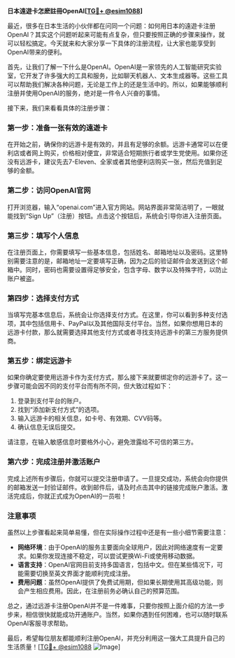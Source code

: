 **日本遠遊卡怎麽註冊OpenAI[[TG💪+ @esim1088](https://t.me/s/esim1088)]**

最近，很多在日本生活的小伙伴都在问同一个问题：如何用日本的遠遊卡注册OpenAI？其实这个问题听起来可能有点复杂，但只要按照正确的步骤来操作，就可以轻松搞定。今天就来和大家分享一下具体的注册流程，让大家也能享受到OpenAI带来的便利。

首先，让我们了解一下什么是OpenAI。OpenAI是一家领先的人工智能研究实验室，它开发了许多强大的工具和服务，比如聊天机器人、文本生成器等。这些工具可以帮助我们解决各种问题，无论是工作上的还是生活中的。所以，如果能够顺利注册并使用OpenAI的服务，绝对是一件令人兴奋的事情。

接下来，我们来看看具体的注册步骤：

### 第一步：准备一张有效的遠遊卡

在开始之前，确保你的远游卡是有效的，并且有足够的余额。远游卡通常可以在便利店或者网上购买，价格相对便宜，非常适合短期旅行者或学生党使用。如果你还没有远游卡，建议先去7-Eleven、全家或者其他便利店购买一张，然后充值到足够的金额。

### 第二步：访问OpenAI官网

打开浏览器，输入“openai.com”进入官方网站。网站界面非常简洁明了，一眼就能找到“Sign Up”（注册）按钮。点击这个按钮后，系统会引导你进入注册页面。

### 第三步：填写个人信息

在注册页面上，你需要填写一些基本信息，包括姓名、邮箱地址以及密码。这里特别需要注意的是，邮箱地址一定要填写正确，因为之后的验证邮件会发送到这个邮箱中。同时，密码也需要设置得足够安全，包含字母、数字以及特殊字符，以防止账户被盗。

### 第四步：选择支付方式

当填写完基本信息后，系统会让你选择支付方式。在这里，你可以看到多种支付选项，其中包括信用卡、PayPal以及其他国际支付平台。当然，如果你想用日本的远游卡付款，那么就需要选择其他支付方式或者寻找支持远游卡的第三方服务提供商。

### 第五步：绑定远游卡

如果你确定要使用远游卡作为支付方式，那么接下来就要绑定你的远游卡了。这一步骤可能会因不同的支付平台而有所不同，但大致过程如下：

1. 登录到支付平台的账户。
2. 找到“添加新支付方式”的选项。
3. 输入远游卡的相关信息，如卡号、有效期、CVV码等。
4. 确认信息无误后提交。

请注意，在输入敏感信息时要格外小心，避免泄露给不可信的第三方。

### 第六步：完成注册并激活账户

完成上述所有步骤后，你就可以提交注册申请了。一旦提交成功，系统会向你提供的邮箱发送一封验证邮件。收到邮件后，请及时点击其中的链接完成账户激活。激活完成后，你就正式成为OpenAI的一员啦！

### 注意事项

虽然以上步骤看起来简单易懂，但在实际操作过程中还是有一些小细节需要注意：

- **网络环境**：由于OpenAI的服务主要面向全球用户，因此对网络速度有一定要求。如果你发现连接不稳定，可以尝试更换Wi-Fi或使用移动数据。
- **语言支持**：OpenAI官网目前支持多国语言，包括中文。但在某些情况下，可能需要切换至英文界面才能顺利完成注册。
- **费用问题**：虽然OpenAI提供了免费试用期，但如果长期使用其高级功能，则会产生相应费用。因此，在注册前务必确认自己的预算范围。

总之，通过远游卡注册OpenAI并不是一件难事，只要你按照上面介绍的方法一步步来，相信很快就能成功开通账户。当然，如果你遇到任何困难，也可以随时联系OpenAI客服寻求帮助。

最后，希望每位朋友都能顺利注册OpenAI，并充分利用这一强大工具提升自己的生活质量！[[TG💪+ @esim1088](https://t.me/s/esim1088) ![Image](https://i.postimg.cc/4NQfJmqS/Snipaste-2025-05-13-00-14-12.png)]